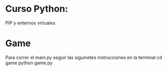 # Curso Python: 
PIP y enternos virtuales

# Game 

Para correr el main.py seguir las siguinetes instrucciones en la terminal
cd game
python game.py